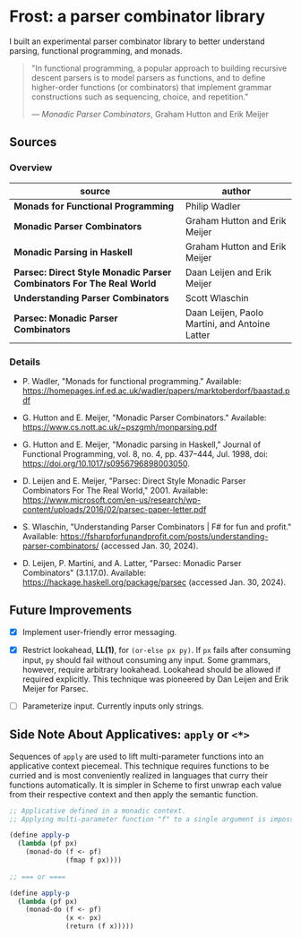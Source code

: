 # Frost: a parser combinator library

I built an experimental parser combinator library to better understand parsing, 
functional programming, and monads.

> "In functional programming, a popular approach to building recursive descent parsers
>  is to model parsers as functions, and to define higher-order functions (or combinators) 
>  that implement grammar constructions such as sequencing, choice, and repetition."
>
>  — *Monadic Parser Combinators*, Graham Hutton and Erik Meijer

## Sources

### Overview

| source                                                                 | author                                         |
|----------------------------------------------------------------------- | ---------------------------------------------- |
| **Monads for Functional Programming**                                  | Philip Wadler                                  |
| **Monadic Parser Combinators**                                         | Graham Hutton and Erik Meijer                  |
| **Monadic Parsing in Haskell**                                         | Graham Hutton and Erik Meijer                  |
| **Parsec: Direct Style Monadic Parser Combinators For The Real World** | Daan Leijen and Erik Meijer                    |
| **Understanding Parser Combinators**                                   | Scott Wlaschin                                 |
| **Parsec: Monadic Parser Combinators**                                 | Daan Leijen, Paolo Martini, and Antoine Latter |

### Details

- P. Wadler, "Monads for functional programming." Available: https://homepages.inf.ed.ac.uk/wadler/papers/marktoberdorf/baastad.pdf

- G. Hutton and E. Meijer, "Monadic Parser Combinators." Available: https://www.cs.nott.ac.uk/~pszgmh/monparsing.pdf

- G. Hutton and E. Meijer, "Monadic parsing in Haskell," Journal of Functional Programming,
  vol. 8, no. 4, pp. 437–444, Jul. 1998, doi: https://doi.org/10.1017/s0956796898003050.

- D. Leijen and E. Meijer, "Parsec: Direct Style Monadic Parser Combinators For The Real World," 2001.
  Available: https://www.microsoft.com/en-us/research/wp-content/uploads/2016/02/parsec-paper-letter.pdf

- S. Wlaschin, "Understanding Parser Combinators | F# for fun and profit."
  Available: https://fsharpforfunandprofit.com/posts/understanding-parser-combinators/ (accessed Jan. 30, 2024).

- D. Leijen, P. Martini, and A. Latter, "Parsec: Monadic Parser Combinators" (3.1.17.0).
  Available: https://hackage.haskell.org/package/parsec (accessed Jan. 30, 2024).

## Future Improvements

- [x] Implement user-friendly error messaging.

- [x] Restrict lookahead, **LL(1)**, for `(or-else px py)`. If `px` fails after consuming input, `py` should fail
   without consuming any input. Some grammars, however, require arbitrary lookahead. Lookahead should
   be allowed if required explicitly. This technique was pioneered by Dan Leijen and Erik Meijer for Parsec.

- [ ] Parameterize input. Currently inputs only strings.

## Side Note About Applicatives: `apply` or `<*>`

Sequences of `apply` are used to lift multi-parameter functions into an applicative context piecemeal.
This technique requires functions to be curried and is most conveniently realized in languages that
curry their functions automatically. It is simpler in Scheme to first unwrap each value from their
respective context and then apply the semantic function.

```scheme
;; Applicative defined in a monadic context.
;; Applying multi-parameter function "f" to a single argument is impossible in Scheme.

(define apply-p
  (lambda (pf px)
    (monad-do (f <- pf)
              (fmap f px))))
              
;; === or ====

(define apply-p
  (lambda (pf px)
    (monad-do (f <- pf)
              (x <- px)
              (return (f x)))))
```
